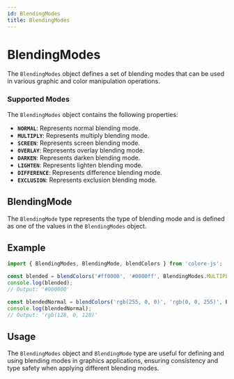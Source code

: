 ```yaml
---
id: BlendingModes
title: BlendingModes
---
```


# BlendingModes

The `BlendingModes` object defines a set of blending modes that can be used in various graphic and color manipulation operations.

### Supported Modes

The `BlendingModes` object contains the following properties:

- **`NORMAL`**: Represents normal blending mode.
- **`MULTIPLY`**: Represents multiply blending mode.
- **`SCREEN`**: Represents screen blending mode.
- **`OVERLAY`**: Represents overlay blending mode.
- **`DARKEN`**: Represents darken blending mode.
- **`LIGHTEN`**: Represents lighten blending mode.
- **`DIFFERENCE`**: Represents difference blending mode.
- **`EXCLUSION`**: Represents exclusion blending mode.

## BlendingMode

The `BlendingMode` type represents the type of blending mode and is defined as one of the values in the `BlendingModes` object.

## Example

```typescript
import { BlendingModes, BlendingMode, blendColors } from 'colore-js';

const blended = blendColors('#ff0000', '#0000ff', BlendingModes.MULTIPLY);
console.log(blended);
// Output: '#000000'

const blendedNormal = blendColors('rgb(255, 0, 0)', 'rgb(0, 0, 255)', BlendingModes.NORMAL, 0.5);
console.log(blendedNormal);
// Output: 'rgb(128, 0, 128)'
```

## Usage

The `BlendingModes` object and `BlendingMode` type are useful for defining and using blending modes in graphics applications, ensuring consistency and type safety when applying different blending modes.

